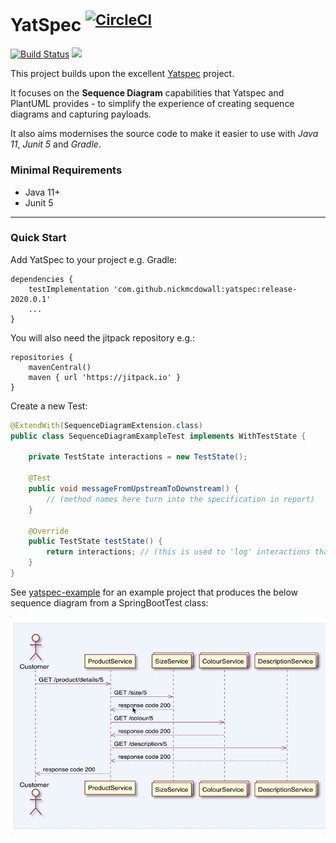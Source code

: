 # YatSpec <sup>[![CircleCI](https://circleci.com/gh/nickmcdowall/yatspec.svg?style=svg)](https://circleci.com/gh/nickmcdowall/yatspec)</sup>

 [![Build Status](https://travis-ci.com/nickmcdowall/yatspec.svg?branch=master)](https://travis-ci.com/nickmcdowall/yatspec)
 [![](https://jitpack.io/v/nickmcdowall/yatspec.svg)](https://jitpack.io/#nickmcdowall/yatspec)


This project builds upon the excellent [Yatspec](https://github.com/bodar/yatspec) project.

It focuses on the **Sequence Diagram** capabilities that Yatspec and PlantUML provides - to simplify the experience of creating sequence diagrams and capturing payloads.

It also aims modernises the source code to make it easier to use with _Java 11_, _Junit 5_ and _Gradle_. 

### Minimal Requirements ###
* Java 11+
* Junit 5
---

### Quick Start ###

Add YatSpec to your project e.g. Gradle:

````
dependencies {
    testImplementation 'com.github.nickmcdowall:yatspec:release-2020.0.1'
    ...
}
````

You will also need the jitpack repository e.g.:
````
repositories {
    mavenCentral()
    maven { url 'https://jitpack.io' }
}
````

Create a new Test:

```java
@ExtendWith(SequenceDiagramExtension.class)
public class SequenceDiagramExampleTest implements WithTestState {

    private TestState interactions = new TestState();

    @Test
    public void messageFromUpstreamToDownstream() {
        // (method names here turn into the specification in report)
    }

    @Override
    public TestState testState() {
        return interactions; // (this is used to 'log' interactions that get added to the sequence diagram)
    }
}
```

See [yatspec-example](https://github.com/nickmcdowall/yatspec-example) for an example project that produces the below sequence diagram from 
a SpringBootTest class:

![example sequence diagram gif](https://github.com/nickmcdowall/yatspec-example/blob/master/sequence_diagram_example.gif)